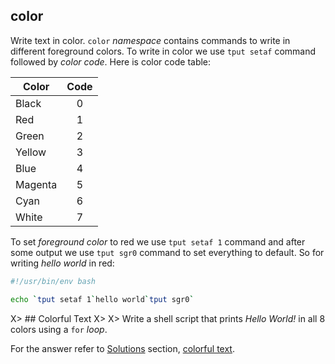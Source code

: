 ## color

Write text in color. `color` *namespace* contains commands to write in different foreground colors. To write in color we use `tput setaf` command followed by *color code*. Here is color code table:

| Color   | Code |
|---------|:----:|
| Black   |0     |
| Red     |1     |
| Green   |2     |
| Yellow  |3     |
| Blue    |4     |
| Magenta |5     |
| Cyan    |6     |
| White   |7     |

To set *foreground color* to red we use `tput setaf 1` command and after some output we use `tput sgr0` command to set everything to default. So for writing *hello world* in red:

```bash
#!/usr/bin/env bash

echo `tput setaf 1`hello world`tput sgr0`
```

X> ## Colorful Text
X>
X> Write a shell script that prints *Hello World!* in all 8 colors using a `for` *loop*.

For the answer refer to [Solutions](#solutions) section, [colorful text](#colorful_text).